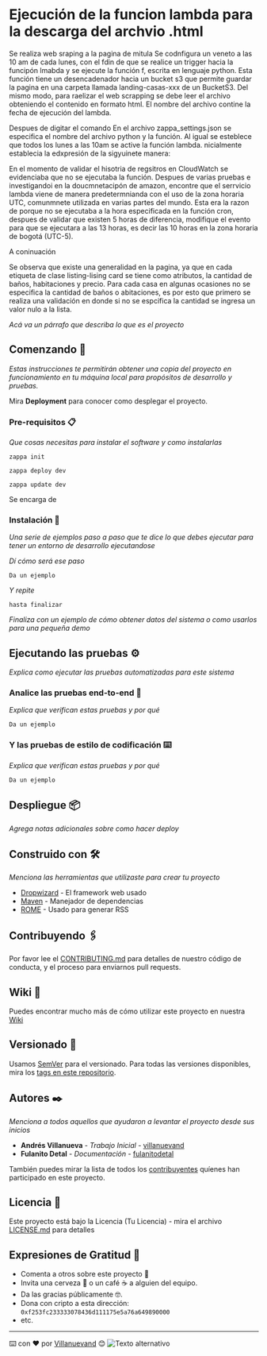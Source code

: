 # Ejecución de la funcion lambda para la descarga del archvio .html
Se realiza web sraping a la pagina de mitula Se codnfigura un veneto a las 10 am de cada lunes, con el fdin de que se realice un trigger hacia la funcipón lmabda y se ejecute la función f, escrita en lenguaje python.
Esta función tiene un desencadenador hacia un bucket s3 que permite guardar la pagina en una carpeta llamada landing-casas-xxx de un BucketS3.  Del mismo modo, para raelizar el web scrapping se debe leer el archivo obteniendo el contenido en formato html. El nombre del archivo contine la fecha de ejecución del lambda.



Despues de digitar el comando 
En el archivo zappa_settings.json se especifica el nombre del archivo python y la función. Al igual se esteblece que todos los lunes a las 10am se active la función lambda. nicialmente establecia la edxpresión de la sigyuinete manera:

En el momento de validar el hisotria de regsitros en CloudWatch se evidenciaba que no se ejecutaba la función. Despues de varias pruebas e investigandoi en la doucmnetacipón de amazon, encontre que el serrvicio lambda viene de manera predetermnianda con el uso de la zona horaria UTC, comunmnete utilizada en varias partes del mundo. Esta era la razon de porque no se ejecutaba a la hora especificada en la función cron, despues de validar que existen 5 horas de diferencia, modifique el evento para que se ejecutara a las 13 horas, es decir las 10 horas en la zona horaria de bogotá (UTC-5).



A coninuación 








Se observa que existe una generalidad en la pagina, ya que en cada etiqueta de clase listing-lising card se tiene como atributos, la cantidad de baños, habitaciones y precio. Para cada casa en algunas ocasiones no se especifica la cantidad de baños o abitaciones, es por esto que primero se realiza una validación en donde si no se espcifica la cantidad se ingresa un valor nulo a la lista.








_Acá va un párrafo que describa lo que es el proyecto_

## Comenzando 🚀

_Estas instrucciones te permitirán obtener una copia del proyecto en funcionamiento en tu máquina local para propósitos de desarrollo y pruebas._

Mira **Deployment** para conocer como desplegar el proyecto.


### Pre-requisitos 📋

_Que cosas necesitas para instalar el software y como instalarlas_

```
zappa init
```

```
zappa deploy dev
```
```
zappa update dev
```

Se encarga de


### Instalación 🔧

_Una serie de ejemplos paso a paso que te dice lo que debes ejecutar para tener un entorno de desarrollo ejecutandose_

_Dí cómo será ese paso_

```
Da un ejemplo
```

_Y repite_

```
hasta finalizar
```

_Finaliza con un ejemplo de cómo obtener datos del sistema o como usarlos para una pequeña demo_

## Ejecutando las pruebas ⚙️

_Explica como ejecutar las pruebas automatizadas para este sistema_

### Analice las pruebas end-to-end 🔩

_Explica que verifican estas pruebas y por qué_

```
Da un ejemplo
```

### Y las pruebas de estilo de codificación ⌨️

_Explica que verifican estas pruebas y por qué_

```
Da un ejemplo
```

## Despliegue 📦

_Agrega notas adicionales sobre como hacer deploy_

## Construido con 🛠️

_Menciona las herramientas que utilizaste para crear tu proyecto_

* [Dropwizard](http://www.dropwizard.io/1.0.2/docs/) - El framework web usado
* [Maven](https://maven.apache.org/) - Manejador de dependencias
* [ROME](https://rometools.github.io/rome/) - Usado para generar RSS

## Contribuyendo 🖇️

Por favor lee el [CONTRIBUTING.md](https://gist.github.com/villanuevand/xxxxxx) para detalles de nuestro código de conducta, y el proceso para enviarnos pull requests.

## Wiki 📖

Puedes encontrar mucho más de cómo utilizar este proyecto en nuestra [Wiki](https://github.com/tu/proyecto/wiki)

## Versionado 📌

Usamos [SemVer](http://semver.org/) para el versionado. Para todas las versiones disponibles, mira los [tags en este repositorio](https://github.com/tu/proyecto/tags).

## Autores ✒️

_Menciona a todos aquellos que ayudaron a levantar el proyecto desde sus inicios_

* **Andrés Villanueva** - *Trabajo Inicial* - [villanuevand](https://github.com/villanuevand)
* **Fulanito Detal** - *Documentación* - [fulanitodetal](#fulanito-de-tal)

También puedes mirar la lista de todos los [contribuyentes](https://github.com/your/project/contributors) quíenes han participado en este proyecto. 

## Licencia 📄

Este proyecto está bajo la Licencia (Tu Licencia) - mira el archivo [LICENSE.md](LICENSE.md) para detalles

## Expresiones de Gratitud 🎁

* Comenta a otros sobre este proyecto 📢
* Invita una cerveza 🍺 o un café ☕ a alguien del equipo. 
* Da las gracias públicamente 🤓.
* Dona con cripto a esta dirección: `0xf253fc233333078436d111175e5a76a649890000`
* etc.



---
⌨️ con ❤️ por [Villanuevand](https://github.com/Villanuevand) 😊
![Texto alternativo](https://i.pinimg.com/originals/07/af/b4/07afb49f8f326b2610c79bf7cbed4010.png)
